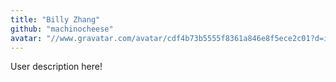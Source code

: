 ```yaml
---
title: "Billy Zhang"
github: "machinocheese"
avatar: "//www.gravatar.com/avatar/cdf4b73b5555f8361a846e8f5ece2c01?d=identicon"
---
```


User description here!
